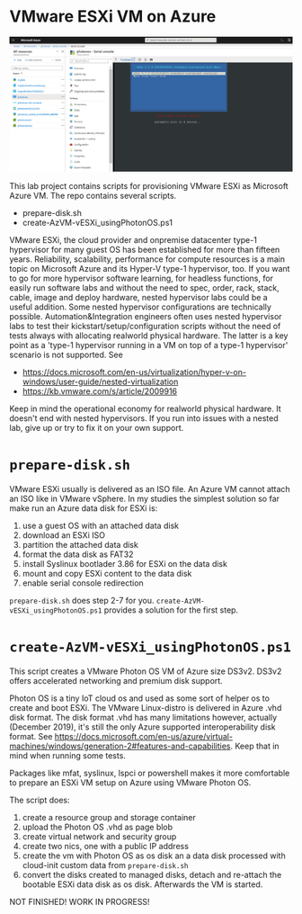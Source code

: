 # VMware ESXi VM on Azure

![ESXi67](https://github.com/dcasota/vesxi-on-azure-scripts/blob/master/ESXi67.png)

This lab project contains scripts for provisioning VMware ESXi as Microsoft Azure VM. The repo contains several scripts.
  - prepare-disk.sh
  - create-AzVM-vESXi_usingPhotonOS.ps1
  
VMware ESXi, the cloud provider and onpremise datacenter type-1 hypervisor for many guest OS has been established for more than fifteen years. Reliability, scalability, performance for compute resources is a main topic on Microsoft Azure and its Hyper-V type-1 hypervisor, too.
If you want to go for more hypervisor software learning, for headless functions, for easily run software labs and without the need to spec, order, rack, stack, cable, image and deploy hardware, nested hypervisor labs could be a useful addition. Some nested hypervisor configurations are technically possible. Automation&Integration engineers often uses nested hypervisor labs to test their kickstart/setup/configuration scripts without the need of tests always with allocating realworld physical hardware. The latter is a key point as a 'type-1 hypervisor running in a VM on top of a type-1 hypervisor' scenario is not supported. See
  - https://docs.microsoft.com/en-us/virtualization/hyper-v-on-windows/user-guide/nested-virtualization
  - https://kb.vmware.com/s/article/2009916

Keep in mind the operational economy for realworld physical hardware. It doesn't end with nested hypervisors. If you run into issues with a nested lab, give up or try to fix it on your own support. 

# ```prepare-disk.sh```
VMware ESXi usually is delivered as an ISO file. An Azure VM cannot attach an ISO like in VMware vSphere. In my studies the simplest solution so far make run an Azure data disk for ESXi is:
  1. use a guest OS with an attached data disk
  2. download an ESXi ISO
  3. partition the attached data disk
  4. format the data disk as FAT32
  5. install Syslinux bootlader 3.86 for ESXi on the data disk
  6. mount and copy ESXi content to the data disk
  7. enable serial console redirection
  
  ```prepare-disk.sh``` does step 2-7 for you. ```create-AzVM-vESXi_usingPhotonOS.ps1``` provides a solution for the first step.
 
 # ```create-AzVM-vESXi_usingPhotonOS.ps1```
This script creates a VMware Photon OS VM of Azure size DS3v2. DS3v2 offers accelerated networking and premium disk support.

Photon OS is a tiny IoT cloud os and used as some sort of helper os to create and boot ESXi.
The VMware Linux-distro is delivered in Azure .vhd disk format. The disk format .vhd has many limitations however, actually (December 2019), it's still the only Azure supported interoperability disk format. See https://docs.microsoft.com/en-us/azure/virtual-machines/windows/generation-2#features-and-capabilities. Keep that in mind when running some tests.

Packages like mfat, syslinux, lspci or powershell makes it more comfortable to prepare an ESXi VM setup on Azure using VMware Photon OS.

The script does:
 1. create a resource group and storage container
 2. upload the Photon OS .vhd as page blob
 3. create virtual network and security group
 4. create two nics, one with a public IP address
 5. create the vm with Photon OS as os disk an a data disk processed with cloud-init custom data from ```prepare-disk.sh```
 6. convert the disks created to managed disks, detach and re-attach the bootable ESXi data disk as os disk. Afterwards the VM is started.


NOT FINISHED! WORK IN PROGRESS!
